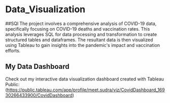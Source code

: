 # Data_Visualization

##SQl
The project involves a comprehensive analysis of COVID-19 data, specifically focusing on COVID-19 deaths and vaccination rates. This analysis leverages SQL for data processing and transformation to create structured tables and dataframes. The resultant data is then visualized using Tableau to gain insights into the pandemic's impact and vaccination efforts.

## My Data Dashboard
Check out my interactive data visualization dashboard created with Tableau Public:
(https://public.tableau.com/app/profile/meet.sudra/viz/CovidDashboard_16930266433900/CovidDashboard)
